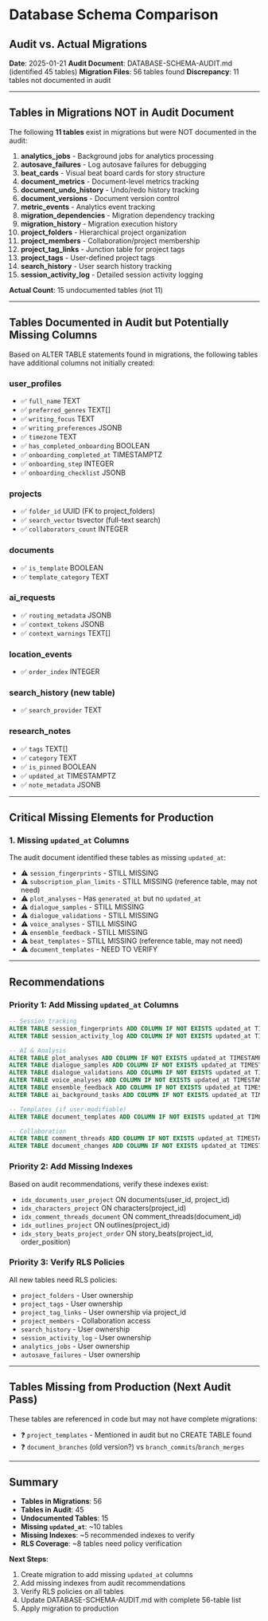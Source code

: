 # Database Schema Comparison
## Audit vs. Actual Migrations

**Date**: 2025-01-21
**Audit Document**: DATABASE-SCHEMA-AUDIT.md (identified 45 tables)
**Migration Files**: 56 tables found
**Discrepancy**: 11 tables not documented in audit

---

## Tables in Migrations NOT in Audit Document

The following **11 tables** exist in migrations but were NOT documented in the audit:

1. **analytics_jobs** - Background jobs for analytics processing
2. **autosave_failures** - Log autosave failures for debugging
3. **beat_cards** - Visual beat board cards for story structure
4. **document_metrics** - Document-level metrics tracking
5. **document_undo_history** - Undo/redo history tracking
6. **document_versions** - Document version control
7. **metric_events** - Analytics event tracking
8. **migration_dependencies** - Migration dependency tracking
9. **migration_history** - Migration execution history
10. **project_folders** - Hierarchical project organization
11. **project_members** - Collaboration/project membership
12. **project_tag_links** - Junction table for project tags
13. **project_tags** - User-defined project tags
14. **search_history** - User search history tracking
15. **session_activity_log** - Detailed session activity logging

**Actual Count**: 15 undocumented tables (not 11)

---

## Tables Documented in Audit but Potentially Missing Columns

Based on ALTER TABLE statements found in migrations, the following tables have additional columns not initially created:

### user_profiles
- ✅ `full_name` TEXT
- ✅ `preferred_genres` TEXT[]
- ✅ `writing_focus` TEXT
- ✅ `writing_preferences` JSONB
- ✅ `timezone` TEXT
- ✅ `has_completed_onboarding` BOOLEAN
- ✅ `onboarding_completed_at` TIMESTAMPTZ
- ✅ `onboarding_step` INTEGER
- ✅ `onboarding_checklist` JSONB

### projects
- ✅ `folder_id` UUID (FK to project_folders)
- ✅ `search_vector` tsvector (full-text search)
- ✅ `collaborators_count` INTEGER

### documents
- ✅ `is_template` BOOLEAN
- ✅ `template_category` TEXT

### ai_requests
- ✅ `routing_metadata` JSONB
- ✅ `context_tokens` JSONB
- ✅ `context_warnings` TEXT[]

### location_events
- ✅ `order_index` INTEGER

### search_history (new table)
- ✅ `search_provider` TEXT

### research_notes
- ✅ `tags` TEXT[]
- ✅ `category` TEXT
- ✅ `is_pinned` BOOLEAN
- ✅ `updated_at` TIMESTAMPTZ
- ✅ `note_metadata` JSONB

---

## Critical Missing Elements for Production

### 1. Missing `updated_at` Columns

The audit document identified these tables as missing `updated_at`:
- ⚠️ `session_fingerprints` - STILL MISSING
- ⚠️ `subscription_plan_limits` - STILL MISSING (reference table, may not need)
- ⚠️ `plot_analyses` - Has `generated_at` but no `updated_at`
- ⚠️ `dialogue_samples` - STILL MISSING
- ⚠️ `dialogue_validations` - STILL MISSING
- ⚠️ `voice_analyses` - STILL MISSING
- ⚠️ `ensemble_feedback` - STILL MISSING
- ⚠️ `beat_templates` - STILL MISSING (reference table, may not need)
- ⚠️ `document_templates` - NEED TO VERIFY

---

## Recommendations

### Priority 1: Add Missing `updated_at` Columns
```sql
-- Session tracking
ALTER TABLE session_fingerprints ADD COLUMN IF NOT EXISTS updated_at TIMESTAMPTZ DEFAULT NOW();
ALTER TABLE session_activity_log ADD COLUMN IF NOT EXISTS updated_at TIMESTAMPTZ DEFAULT NOW();

-- AI & Analysis
ALTER TABLE plot_analyses ADD COLUMN IF NOT EXISTS updated_at TIMESTAMPTZ DEFAULT NOW();
ALTER TABLE dialogue_samples ADD COLUMN IF NOT EXISTS updated_at TIMESTAMPTZ DEFAULT NOW();
ALTER TABLE dialogue_validations ADD COLUMN IF NOT EXISTS updated_at TIMESTAMPTZ DEFAULT NOW();
ALTER TABLE voice_analyses ADD COLUMN IF NOT EXISTS updated_at TIMESTAMPTZ DEFAULT NOW();
ALTER TABLE ensemble_feedback ADD COLUMN IF NOT EXISTS updated_at TIMESTAMPTZ DEFAULT NOW();
ALTER TABLE ai_background_tasks ADD COLUMN IF NOT EXISTS updated_at TIMESTAMPTZ DEFAULT NOW();

-- Templates (if user-modifiable)
ALTER TABLE document_templates ADD COLUMN IF NOT EXISTS updated_at TIMESTAMPTZ DEFAULT NOW();

-- Collaboration
ALTER TABLE comment_threads ADD COLUMN IF NOT EXISTS updated_at TIMESTAMPTZ DEFAULT NOW();
ALTER TABLE document_changes ADD COLUMN IF NOT EXISTS updated_at TIMESTAMPTZ DEFAULT NOW();
```

### Priority 2: Add Missing Indexes

Based on audit recommendations, verify these indexes exist:
- `idx_documents_user_project` ON documents(user_id, project_id)
- `idx_characters_project` ON characters(project_id)
- `idx_comment_threads_document` ON comment_threads(document_id)
- `idx_outlines_project` ON outlines(project_id)
- `idx_story_beats_project_order` ON story_beats(project_id, order_position)

### Priority 3: Verify RLS Policies

All new tables need RLS policies:
- `project_folders` - User ownership
- `project_tags` - User ownership
- `project_tag_links` - User ownership via project_id
- `project_members` - Collaboration access
- `search_history` - User ownership
- `session_activity_log` - User ownership
- `analytics_jobs` - User ownership
- `autosave_failures` - User ownership

---

## Tables Missing from Production (Next Audit Pass)

These tables are referenced in code but may not have complete migrations:
- ❓ `project_templates` - Mentioned in audit but no CREATE TABLE found
- ❓ `document_branches` (old version?) vs `branch_commits`/`branch_merges`

---

## Summary

- **Tables in Migrations**: 56
- **Tables in Audit**: 45
- **Undocumented Tables**: 15
- **Missing `updated_at`**: ~10 tables
- **Missing Indexes**: ~5 recommended indexes to verify
- **RLS Coverage**: ~8 tables need policy verification

**Next Steps**:
1. Create migration to add missing `updated_at` columns
2. Add missing indexes from audit recommendations
3. Verify RLS policies on all tables
4. Update DATABASE-SCHEMA-AUDIT.md with complete 56-table list
5. Apply migration to production
